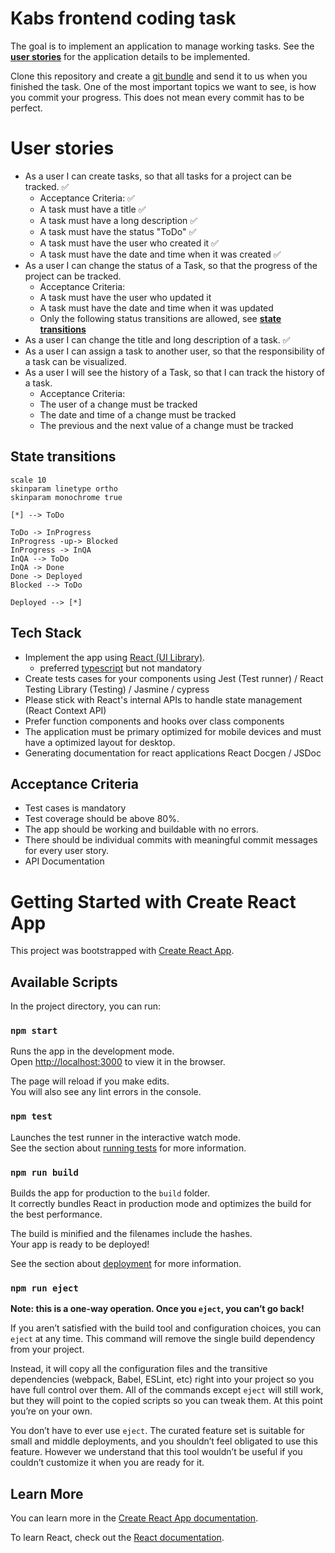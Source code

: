 # Kabs frontend coding task
The goal is to implement an application to manage working tasks. See the __[user stories](#user-stories)__ for the application details to be implemented.

Clone this repository and create a [git bundle](https://git-scm.com/docs/git-bundle) and send it to us when you finished the task. One of the most important topics we want to see, is how you commit your progress. This does not mean every commit has to be perfect.

# User stories
* As a user I can create tasks, so that all tasks for a project can be tracked. ✅
  * Acceptance Criteria: ✅
  * A task must have a title ✅
  * A task must have a long description ✅
  * A task must have the status "ToDo" ✅
  * A task must have the user who created it ✅
  * A task must have the date and time when it was created ✅
* As a user I can change the status of a Task, so that the progress of the project can be tracked.
  * Acceptance Criteria:
  * A task must have the user who updated it
  * A task must have the date and time when it was updated
  * Only the following status transitions are allowed, see __[state transitions](#state-transitions)__
* As a user I can change the title and long description of a task. ✅
* As a user I can assign a task to another user, so that the responsibility of a task can be visualized.
* As a user I will see the history of a Task, so that I can track the history of a task.
  * Acceptance Criteria:
  * The user of a change must be tracked
  * The date and time of a change must be tracked
  * The previous and the next value of a change must be tracked

## State transitions
```plantuml
scale 10
skinparam linetype ortho
skinparam monochrome true

[*] --> ToDo

ToDo -> InProgress
InProgress -up-> Blocked
InProgress -> InQA
InQA --> ToDo
InQA -> Done
Done -> Deployed
Blocked --> ToDo

Deployed --> [*]
```

## Tech Stack
* Implement the app using [React (UI Library)](https://reactjs.org/).
  * preferred [typescript](https://www.typescriptlang.org/) but not mandatory
* Create tests cases for your components using Jest (Test runner) / React Testing Library (Testing) / Jasmine / cypress
* Please stick with React's internal APIs to handle state management (React Context API)
* Prefer function components and hooks over class components
* The application must be primary optimized for mobile devices and must have a optimized layout for desktop.
* Generating documentation for react applications React Docgen / JSDoc

## Acceptance Criteria
* Test cases is mandatory
* Test coverage should be above 80%.
* The app should be working and buildable with no errors.
* There should be individual commits with meaningful commit messages for every user story.
* API Documentation




# Getting Started with Create React App

This project was bootstrapped with [Create React App](https://github.com/facebook/create-react-app).

## Available Scripts

In the project directory, you can run:

### `npm start`

Runs the app in the development mode.\
Open [http://localhost:3000](http://localhost:3000) to view it in the browser.

The page will reload if you make edits.\
You will also see any lint errors in the console.

### `npm test`

Launches the test runner in the interactive watch mode.\
See the section about [running tests](https://facebook.github.io/create-react-app/docs/running-tests) for more information.

### `npm run build`

Builds the app for production to the `build` folder.\
It correctly bundles React in production mode and optimizes the build for the best performance.

The build is minified and the filenames include the hashes.\
Your app is ready to be deployed!

See the section about [deployment](https://facebook.github.io/create-react-app/docs/deployment) for more information.

### `npm run eject`

**Note: this is a one-way operation. Once you `eject`, you can’t go back!**

If you aren’t satisfied with the build tool and configuration choices, you can `eject` at any time. This command will remove the single build dependency from your project.

Instead, it will copy all the configuration files and the transitive dependencies (webpack, Babel, ESLint, etc) right into your project so you have full control over them. All of the commands except `eject` will still work, but they will point to the copied scripts so you can tweak them. At this point you’re on your own.

You don’t have to ever use `eject`. The curated feature set is suitable for small and middle deployments, and you shouldn’t feel obligated to use this feature. However we understand that this tool wouldn’t be useful if you couldn’t customize it when you are ready for it.

## Learn More

You can learn more in the [Create React App documentation](https://facebook.github.io/create-react-app/docs/getting-started).

To learn React, check out the [React documentation](https://reactjs.org/).
